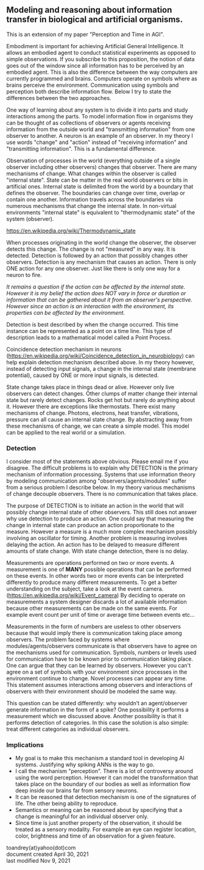 ﻿## Modeling and reasoning about information transfer in biological and artificial organisms.

This is an extension of my paper "Perception and Time in AGI".

Embodiment is important for achieving Artificial General Intelligence.  It allows an embodied agent to conduct statistical experiments as opposed to simple observations.  If you subscribe to this proposition, the notion of data goes out of the window since all information has to be perceived by an embodied agent.  This is also the difference between the way computers are currently programmed and brains.  Computers operate on symbols where as brains perceive the environment.  Communication using symbols and perception both describe information flow.  Below I try to state the differences between the two approaches.

One way of learning about any system is to divide it into parts and study interactions among the parts.  To model information flow in organisms they can be thought of as collections of observers or agents receiving information from the outside world and "transmitting information" from one observer to another.  A neuron is an example of an observer.  In my theory I use words "change" and "action" instead of "receiving information" and "transmitting information".  This is a fundamental difference.  

Observation of processes in the world (everything outside of a single observer including other observers) changes that observer.  There are many mechanisms of change.  What changes within the observer is called "internal state".  State can be matter in the real world observers or bits in artificial ones.  Internal state is delimited from the world by a boundary that defines the observer.  The boundaries can change over time, overlap or contain one another.  Information travels across the boundaries via numerous mechanisms that change the internal state.  In non-virtual environments "internal state" is equivalent to "thermodynamic state" of the system (observer).

https://en.wikipedia.org/wiki/Thermodynamic_state

When processes originating in the world change the observer, the observer detects this change.  The change is not "measured" in any way.  It is detected.  Detection is followed by an action that possibly changes other observers.  Detection is any mechanism that causes an action.  There is only ONE action for any one observer. Just like there is only one way for a neuron to fire.  

*It remains a question if the action can be affected by the internal state.  However it is my belief the action does NOT vary in force or duration or information that can be gathered about it from an observer's perspective.  However since an action is an interaction with the environment, its properties can be affected by the environment.*  

Detection is best described by when the change occurred.  This time instance can be represented as a point on a time line.  This type of description leads to a mathematical model called a Point Process.

Coincidence detection mechanism in neurons (https://en.wikipedia.org/wiki/Coincidence_detection_in_neurobiology) can help explain detection mechanism described above.  In my theory however, instead of detecting input signals, a change in the internal state (membrane potential), caused by ONE or more input signals, is detected.

State change takes place in things dead or alive.  However only live observers can detect changes.  Other clumps of matter change their internal state but rarely detect changes.  Rocks get hot but rarely do anything about it.  However there are exceptions like thermostats.  There exist many mechanisms of change.  Photons, electrons, heat transfer, vibrations, pressure can all cause an internal state change.  By abstracting away from these mechanisms of change, we can create a simple model.  This model can be applied to the real world or a simulation.

### Detection
I consider most of the statements above obvious.  Please email me if you disagree.  The difficult problems is to explain why DETECTION is the primary mechanism of information processing.  Systems that use information theory by modeling communication among "observers/agents/modules" suffer from a serious problem I describe below.  In my theory various mechanisms of change decouple observers.  There is no communication that takes place.

The purpose of DETECTION is to initiate an action in the world that will possibly change internal state of other observers.  This still does not answer why use detection to produce an action.  One could say that measuring the change in internal state can produce an action proportionate to the measure.  However a measure is a much more complex mechanism possibly involving an oscillator for timing.  Another problem is measuring involves delaying the action.  An action has to be delayed to measure different amounts of state change.  With state change detection, there is no delay.  

Measurements are operations performed on two or more events.  A measurement is one of **MANY** possible operations that can be performed on these events.  In other words two or more events can be interpreted differently to produce many different measurements.  To get a better understanding on the subject, take a look at the event camera. (https://en.wikipedia.org/wiki/Event_camera)  By deciding to operate on measurements a system designer discards a lot of available information because other measurements can be made on the same events.  For example event count per unit of time or average time between events etc...

Measurements in the form of numbers are useless to other observers because that would imply there is communication taking place among observers.  The problem faced by systems where modules/agents/observers communicate is that observers have to agree on the mechanisms used for communication.  Symbols, numbers or levels used for communication have to be known prior to communication taking place.  One can argue that they can be learned by observers.  However you can't agree on a set of symbols with your environment since processes in the environment continue to change.  Novel processes can appear any time.  This statement assumes interactions among observers and interactions of observers with their environment should be modeled the same way.

This question can be stated differently: why wouldn’t an agent/observer generate information in the form of a spike?  One possibility it performs a measurement which we discussed above.  Another possibility is that it performs detection of categories.  In this case the solution is also simple: treat different categories as individual observers.

### Implications
* My goal is to make this mechanism a standard tool in developing AI systems.  Justifying why spiking ANNs is the way to go.
* I call the mechanism "perception".  There is a lot of controversy around using the word perception.  However it can model the transformation that takes place on the boundary of our bodies as well as information flow deep inside our brains far from sensory neurons.
* It can be reasoned that detection mechanism is one of the signatures of life. The other being ability to reproduce.
* Semantics or meaning can be reasoned about by specifying that a change is meaningful for an individual observer only.
* Since time is just another property of the observation, it should be treated as a sensory modality.  For example an eye can register location, color, brightness and time of an observation for a given feature.

toandrey(at)yahoo(dot)com  
document created April 30, 2021  
last modified Nov 9, 2021  
